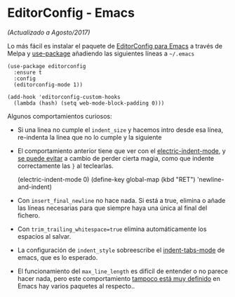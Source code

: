 # EditorConfig - Emacs

_(Actualizado a Agosto/2017)_

Lo más fácil es instalar el paquete de [EditorConfig para Emacs](https://github.com/editorconfig/editorconfig-emacs) a través de Melpa y [use-package](https://github.com/jwiegley/use-package) añadiendo las siguientes líneas a `~/.emacs`

    (use-package editorconfig
      :ensure t
      :config
      (editorconfig-mode 1))

    (add-hook 'editorconfig-custom-hooks
      (lambda (hash) (setq web-mode-block-padding 0)))

Algunos comportamientos curiosos:

-   Si una linea no cumple el `indent_size` y hacemos intro desde esa línea, re-indenta la linea que no lo cumple y la siguiente
-   El comportamiento anterior tiene que ver con el [electric-indent-mode](http://emacsredux.com/blog/2013/03/29/automatic-electric-indentation/), y [se puede evitar](https://www.emacswiki.org/emacs/AutoIndentation) a cambio de perder cierta magia, como que indente correctamente las `}` al teclearlas.


    (electric-indent-mode 0)
    (define-key global-map (kbd "RET") 'newline-and-indent)

-   Con `insert_final_newline` no hace nada. Si está a true, elimina o añade las líneas necesarias para que siempre haya una única al final del fichero.
-   Con `trim_trailing_whitespace=true` elimina automáticamente los espacios al salvar.
-   La configuración de `indent_style` sobreescribe el [indent-tabs-mode](http://ergoemacs.org/emacs/emacs_tabs_space_indentation_setup.html) de emacs, que es lo esperado.
-   El funcionamiento del `max_line_length` es difícil de entender o no parece hacer nada, pero este comportamiento [tampoco está muy definido](https://stackoverflow.com/questions/723881/how-to-enforce-maximum-line-length-in-emacs) en Emacs hay varios paquetes al respecto..
